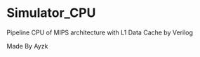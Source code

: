 Simulator_CPU
=============

Pipeline CPU of MIPS architecture with L1 Data Cache by Verilog

Made By Ayzk
